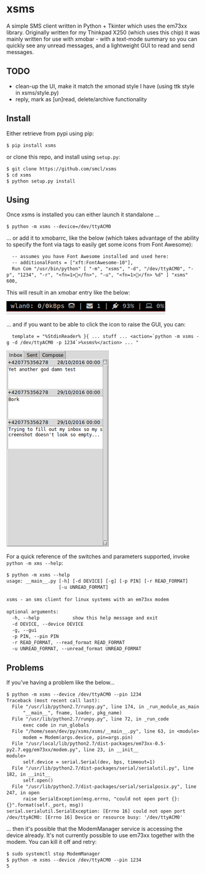 # xsms

A simple SMS client written in Python + Tkinter which uses the em73xx library. Originally written for my Thinkpad X250 (which uses this chip) it was mainly written for use with xmobar - with a text-mode summary so you can quickly see any unread messages, and a lightweight GUI to read and send messages.

## TODO

* clean-up the UI, make it match the xmonad style I have (using ttk style in xsms/style.py)
* reply, mark as [un]read, delete/archive functionality

## Install

Either retrieve from pypi using pip:

```
$ pip install xsms
```

or clone this repo, and install using `setup.py`:
```
$ git clone https://github.com/smcl/xsms
$ cd xsms
$ python setup.py install
```


## Using

Once xsms is installed you can either launch it standalone ...

```
$ python -m xsms --device=/dev/ttyACM0
```

... or add it to xmobarrc, like the below (which takes advantage of the ability to specify the font via <fn> tags to easily get some icons from Font Awesome):

```
  -- assumes you have Font Awesome installed and used here:
  -- additionalFonts = ["xft:FontAwesome-10"],
  Run Com "/usr/bin/python" [ "-m", "xsms", "-d", "/dev/ttyACM0", "-p", "1234", "-r", "<fn=1></fn>", "-u", "<fn=1></fn> %d" ] "xsms" 600,
```

This will result in an xmobar entry like the below:

![xsms-xmobar.png](xsms-xmobar.png?raw=true)

... and if you want to be able to click the icon to raise the GUI, you can:
```
  template = "%StdinReader% }{ ... stuff ... <action=`python -m xsms -g -d /dev/ttyACM0 -p 1234`>%xsms%</action> ... "
```

![xsms-inbox.png](xsms-inbox.png?raw=true)

For a quick reference of the switches and parameters supported, invoke `python -m xms --help`:
```
$ python -m xsms --help
usage: __main__.py [-h] [-d DEVICE] [-g] [-p PIN] [-r READ_FORMAT]
                   [-u UNREAD_FORMAT]

xsms - an sms client for linux systems with an em73xx modem

optional arguments:
  -h, --help            show this help message and exit
  -d DEVICE, --device DEVICE
  -g, --gui
  -p PIN, --pin PIN
  -r READ_FORMAT, --read_format READ_FORMAT
  -u UNREAD_FORMAT, --unread_format UNREAD_FORMAT
```

## Problems

If you've having a problem like the below...

```
$ python -m xsms --device /dev/ttyACM0 --pin 1234
Traceback (most recent call last):
  File "/usr/lib/python2.7/runpy.py", line 174, in _run_module_as_main
      "__main__", fname, loader, pkg_name)
  File "/usr/lib/python2.7/runpy.py", line 72, in _run_code
      exec code in run_globals
  File "/home/sean/dev/py/xsms/xsms/__main__.py", line 63, in <module>
      modem = Modem(args.device, pin=args.pin)
  File "/usr/local/lib/python2.7/dist-packages/em73xx-0.5-py2.7.egg/em73xx/modem.py", line 23, in __init__
module>
      self.device = serial.Serial(dev, bps, timeout=1)
  File "/usr/lib/python2.7/dist-packages/serial/serialutil.py", line 182, in __init__
      self.open()
  File "/usr/lib/python2.7/dist-packages/serial/serialposix.py", line 247, in open
      raise SerialException(msg.errno, "could not open port {}: {}".format(self._port, msg))
serial.serialutil.SerialException: [Errno 16] could not open port /dev/ttyACM0: [Errno 16] Device or resource busy: '/dev/ttyACM0'
```

... then it's possible that the ModemManager service is accessing the device already. It's not currently possible to use em73xx together with the modem. You can kill it off and retry:

```
$ sudo systemctl stop ModemManager
$ python -m xsms --device /dev/ttyACM0 --pin 1234
5
```
